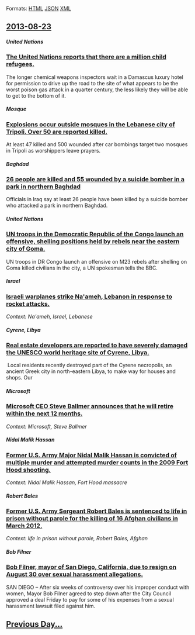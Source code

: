 
Formats: [HTML](2013/08/23/index.html)  [JSON](2013/08/23/index.json)  [XML](2013/08/23/index.xml)  

## [2013-08-23](/news/2013/08/23/index.md)

##### United Nations
### [The United Nations reports that there are a million child refugees. ](/news/2013/08/23/the-united-nations-reports-that-there-are-a-million-child-refugees.md)
The longer chemical weapons inspectors wait in a Damascus luxury hotel for permission to drive up the road to the site of what appears to be the worst poison gas attack in a quarter century, the less likely they will be able to get to the bottom of it.

##### Mosque
### [Explosions occur outside mosques in the Lebanese city of Tripoli. Over 50 are reported killed. ](/news/2013/08/23/explosions-occur-outside-mosques-in-the-lebanese-city-of-tripoli-over-50-are-reported-killed.md)
At least 47 killed and 500 wounded after car bombings target two mosques in Tripoli as worshippers leave prayers.

##### Baghdad
### [26 people are killed and 55 wounded by a suicide bomber in a park in northern Baghdad ](/news/2013/08/23/26-people-are-killed-and-55-wounded-by-a-suicide-bomber-in-a-park-in-northern-baghdad.md)
Officials in Iraq say at least 26 people have been killed by a suicide bomber who attacked a park in northern Baghdad.

##### United Nations
### [UN troops in the Democratic Republic of the Congo launch an offensive, shelling positions held by rebels near the eastern city of Goma. ](/news/2013/08/23/un-troops-in-the-democratic-republic-of-the-congo-launch-an-offensive-shelling-positions-held-by-rebels-near-the-eastern-city-of-goma.md)
UN troops in DR Congo launch an offensive on M23 rebels after shelling on Goma killed civilians in the city, a UN spokesman tells the BBC.

##### Israel
### [Israeli warplanes strike Na'ameh, Lebanon in response to rocket attacks. ](/news/2013/08/23/israeli-warplanes-strike-na-ameh-lebanon-in-response-to-rocket-attacks.md)
_Context: Na'ameh, Israel, Lebanese_

##### Cyrene, Libya
### [Real estate developers are reported to have severely damaged the UNESCO world heritage site of Cyrene, Libya. ](/news/2013/08/23/real-estate-developers-are-reported-to-have-severely-damaged-the-unesco-world-heritage-site-of-cyrene-libya.md)
&#x00A0;Local&#x20;residents&#x20;recently&#x20;destroyed&#x20;part&#x20;of&#x20;the&#x20;Cyrene&#x20;necropolis,&#x20;an&#x20;ancient&#x20;Greek&#x20;city&#x20;in&#x20;north-eastern&#x20;Libya,&#x20;to&#x20;make&#x20;way&#x20;for&#x20;houses&#x20;and&#x20;shops.&#x20;Our

##### Microsoft
### [Microsoft CEO Steve Ballmer announces that he will retire within the next 12 months. ](/news/2013/08/23/microsoft-ceo-steve-ballmer-announces-that-he-will-retire-within-the-next-12-months.md)
_Context: Microsoft, Steve Ballmer_

##### Nidal Malik Hassan
### [Former U.S. Army Major Nidal Malik Hassan is convicted of multiple murder and attempted murder counts in the 2009 Fort Hood shooting. ](/news/2013/08/23/former-u-s-army-major-nidal-malik-hassan-is-convicted-of-multiple-murder-and-attempted-murder-counts-in-the-2009-fort-hood-shooting.md)
_Context: Nidal Malik Hassan, Fort Hood massacre_

##### Robert Bales
### [Former U.S. Army Sergeant Robert Bales is sentenced to life in prison without parole for the killing of 16 Afghan civilians in March 2012. ](/news/2013/08/23/former-u-s-army-sergeant-robert-bales-is-sentenced-to-life-in-prison-without-parole-for-the-killing-of-16-afghan-civilians-in-march-2012.md)
_Context: life in prison without parole, Robert Bales, Afghan_

##### Bob Filner
### [Bob Filner, mayor of San Diego, California, due to resign on August 30 over sexual harassment allegations. ](/news/2013/08/23/bob-filner-mayor-of-san-diego-california-due-to-resign-on-august-30-over-sexual-harassment-allegations.md)
SAN DIEGO – After six weeks of controversy over his improper conduct with women, Mayor Bob Filner agreed to step down after the City Council approved a deal Friday to pay for some of his expenses from a sexual harassment lawsuit filed against him.

## [Previous Day...](/news/2013/08/22/index.md)

